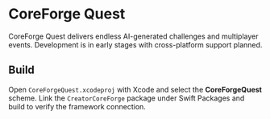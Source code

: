 # CoreForge Quest

CoreForge Quest delivers endless AI-generated challenges and multiplayer events. Development is in early stages with cross-platform support planned.

## Build
Open `CoreForgeQuest.xcodeproj` with Xcode and select the **CoreForgeQuest** scheme.
Link the `CreatorCoreForge` package under Swift Packages and build to verify the
framework connection.
